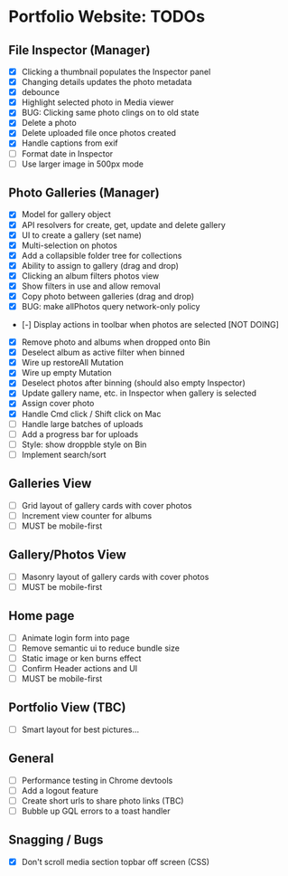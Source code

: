 # Portfolio Website: TODOs

## File Inspector (Manager)
* [x] Clicking a thumbnail populates the Inspector panel
* [x] Changing details updates the photo metadata
* [x] debounce
* [x] Highlight selected photo in Media viewer
* [x] BUG: Clicking same photo clings on to old state
* [x] Delete a photo
* [x] Delete uploaded file once photos created
* [x] Handle captions from exif
* [ ] Format date in Inspector
* [ ] Use larger image in 500px mode

## Photo Galleries (Manager)
* [x] Model for gallery object
* [x] API resolvers for create, get, update and delete gallery
* [x] UI to create a gallery (set name)
* [x] Multi-selection on photos
* [x] Add a collapsible folder tree for collections
* [x] Ability to assign to gallery (drag and drop)
* [x] Clicking an album filters photos view
* [x] Show filters in use and allow removal
* [x] Copy photo between galleries (drag and drop)
* [x] BUG: make allPhotos query network-only policy
* [-] Display actions in toolbar when photos are selected [NOT DOING]
* [x] Remove photo and albums when dropped onto Bin
* [x] Deselect album as active filter when binned
* [x] Wire up restoreAll Mutation
* [x] Wire up empty Mutation
* [x] Deselect photos after binning (should also empty Inspector)
* [x] Update gallery name, etc. in Inspector when gallery is selected
* [x] Assign cover photo
* [x] Handle Cmd click / Shift click on Mac
* [ ] Handle large batches of uploads
* [ ] Add a progress bar for uploads
* [ ] Style: show droppble style on Bin
* [ ] Implement search/sort

## Galleries View
* [ ] Grid layout of gallery cards with cover photos
* [ ] Increment view counter for albums
* [ ] MUST be mobile-first

## Gallery/Photos View
* [ ] Masonry layout of gallery cards with cover photos
* [ ] MUST be mobile-first

## Home page
* [ ] Animate login form into page
* [ ] Remove semantic ui to reduce bundle size
* [ ] Static image or ken burns effect
* [ ] Confirm Header actions and UI
* [ ] MUST be mobile-first

## Portfolio View (TBC)
* [ ] Smart layout for best pictures...

## General
* [ ] Performance testing in Chrome devtools
* [ ] Add a logout feature
* [ ] Create short urls to share photo links (TBC)
* [ ] Bubble up GQL errors to a toast handler

## Snagging / Bugs
* [x] Don't scroll media section topbar off screen (CSS)
